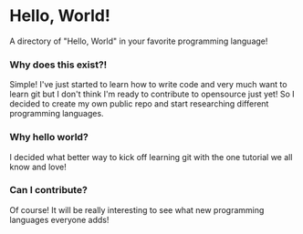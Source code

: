 # Hello, World!
A directory of "Hello, World" in your favorite programming language!

### Why does this exist?!
Simple! I've just started to learn how to write code and very much want to learn git but I don't think I'm ready to contribute to opensource just yet! So I decided to create my own public repo and start researching different programming languages.

### Why hello world?
I decided what better way to kick off learning git with the one tutorial we all know and love!

### Can I contribute?
Of course! It will be really interesting to see what new programming languages everyone adds!
